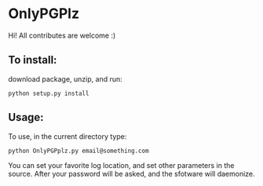 OnlyPGPlz
=========
Hi!
All contributes are welcome :)


To install:
-----------
download package, unzip, and run:

    python setup.py install

Usage:
--------
To use, in the current directory type:

    python OnlyPGPplz.py email@something.com

You can set your favorite log location, and set other parameters in the source.
After your password will be asked, and the sfotware will daemonize.

